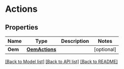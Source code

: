 # Actions

## Properties
Name | Type | Description | Notes
------------ | ------------- | ------------- | -------------
**Oem** | [**OemActions**](OemActions.md) |  | [optional] 

[[Back to Model list]](../README.md#documentation-for-models) [[Back to API list]](../README.md#documentation-for-api-endpoints) [[Back to README]](../README.md)


